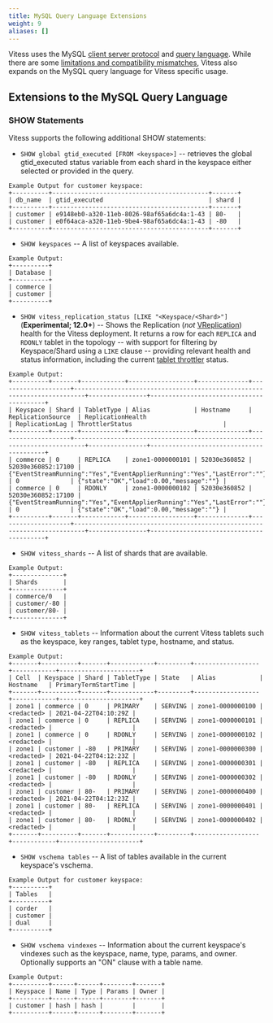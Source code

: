 ```yaml
---
title: MySQL Query Language Extensions
weight: 9
aliases: []
---
```


Vitess uses the MySQL [client server protocol](https://dev.mysql.com/doc/internals/en/client-server-protocol.html) and [query language](https://dev.mysql.com/doc/refman/en/language-structure.html). While there are some [limitations and compatibility mismatches](../../compatibility/mysql-compatibility/), Vitess also expands on the MySQL query language for Vitess specific usage.

## Extensions to the MySQL Query Language

### SHOW Statements

Vitess supports the following additional SHOW statements:

* `SHOW global gtid_executed [FROM <keyspace>]` -- retrieves the global gtid_executed status variable from each shard in the keyspace either selected or provided in the query.
```shell
Example Output for customer keyspace:
+----------+-------------------------------------------+-------+
| db_name  | gtid_executed                             | shard |
+----------+-------------------------------------------+-------+
| customer | e9148eb0-a320-11eb-8026-98af65a6dc4a:1-43 | 80-   |
| customer | e0f64aca-a320-11eb-9be4-98af65a6dc4a:1-43 | -80   |
+----------+-------------------------------------------+-------+
```

* `SHOW keyspaces` -- A list of keyspaces available.
```shell
Example Output:
+----------+
| Database |
+----------+
| commerce |
| customer |
+----------+
```

* `SHOW vitess_replication_status [LIKE "<Keyspace/<Shard>"]` (**Experimental; 12.0+**) -- Shows the Replication (_not_ [VReplication](../../vreplication/vreplication/)) health for the Vitess deployment. It returns a row for each `REPLICA` and `RDONLY` tablet in the topology -- with support for filtering by Keyspace/Shard using a `LIKE` clause -- providing relevant health and status information, including the current [tablet throttler](../tablet-throttler/) status.
```shell
Example Output:
+----------+-------+------------+------------------+--------------+--------------------+-------------------------------------------------------------------------+----------------+-----------------------------------------+
| Keyspace | Shard | TabletType | Alias            | Hostname     | ReplicationSource  | ReplicationHealth                                                       | ReplicationLag | ThrottlerStatus                         |
+----------+-------+------------+------------------+--------------+--------------------+-------------------------------------------------------------------------+----------------+-----------------------------------------+
| commerce | 0     | REPLICA    | zone1-0000000101 | 52030e360852 | 52030e360852:17100 | {"EventStreamRunning":"Yes","EventApplierRunning":"Yes","LastError":""} | 0              | {"state":"OK","load":0.00,"message":""} |
| commerce | 0     | RDONLY     | zone1-0000000102 | 52030e360852 | 52030e360852:17100 | {"EventStreamRunning":"Yes","EventApplierRunning":"Yes","LastError":""} | 0              | {"state":"OK","load":0.00,"message":""} |
+----------+-------+------------+------------------+--------------+--------------------+-------------------------------------------------------------------------+----------------+-----------------------------------------+
```

* `SHOW vitess_shards` -- A list of shards that are available.
```shell
Example Output:
+--------------+
| Shards       |
+--------------+
| commerce/0   |
| customer/-80 |
| customer/80- |
+--------------+
```

* `SHOW vitess_tablets` -- Information about the current Vitess tablets such as the keyspace, key ranges, tablet type, hostname, and status.
```shell
Example Output:
+-------+----------+-------+------------+---------+------------------+------------+----------------------+
| Cell  | Keyspace | Shard | TabletType | State   | Alias            | Hostname   | PrimaryTermStartTime |
+-------+----------+-------+------------+---------+------------------+------------+----------------------+
| zone1 | commerce | 0     | PRIMARY    | SERVING | zone1-0000000100 | <redacted> | 2021-04-22T04:10:29Z |
| zone1 | commerce | 0     | REPLICA    | SERVING | zone1-0000000101 | <redacted> |                      |
| zone1 | commerce | 0     | RDONLY     | SERVING | zone1-0000000102 | <redacted> |                      |
| zone1 | customer | -80   | PRIMARY    | SERVING | zone1-0000000300 | <redacted> | 2021-04-22T04:12:23Z |
| zone1 | customer | -80   | REPLICA    | SERVING | zone1-0000000301 | <redacted> |                      |
| zone1 | customer | -80   | RDONLY     | SERVING | zone1-0000000302 | <redacted> |                      |
| zone1 | customer | 80-   | PRIMARY    | SERVING | zone1-0000000400 | <redacted> | 2021-04-22T04:12:23Z |
| zone1 | customer | 80-   | REPLICA    | SERVING | zone1-0000000401 | <redacted> |                      |
| zone1 | customer | 80-   | RDONLY     | SERVING | zone1-0000000402 | <redacted> |                      |
+-------+----------+-------+------------+---------+------------------+------------+----------------------+
```

* `SHOW vschema tables` -- A list of tables available in the current keyspace's vschema.
```shell
Example Output for customer keyspace:
+----------+
| Tables   |
+----------+
| corder   |
| customer |
| dual     |
+----------+
```

* `SHOW vschema vindexes` -- Information about the current keyspace's vindexes such as the keyspace, name, type, params, and owner. Optionally supports an "ON" clause with a table name.
```shell
Example Output:
+----------+------+------+--------+-------+
| Keyspace | Name | Type | Params | Owner |
+----------+------+------+--------+-------+
| customer | hash | hash |        |       |
+----------+------+------+--------+-------+
```